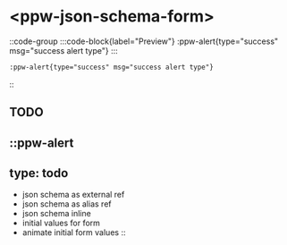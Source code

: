 # \<ppw-json-schema-form\>


::code-group
:::code-block{label="Preview"}
:ppw-alert{type="success" msg="success alert type"}
:::
```markdown [Code]
:ppw-alert{type="success" msg="success alert type"}
```
::


## TODO

::ppw-alert
---
type: todo
---
* json schema as external ref
* json schema as alias ref
* json schema inline
* initial values for form
* animate initial form values
::


